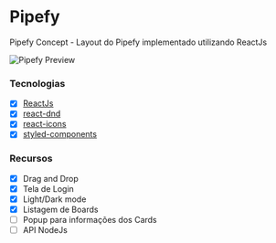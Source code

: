 # Pipefy

Pipefy Concept - Layout do Pipefy implementado utilizando ReactJs

![Pipefy Preview](https://i.imgur.com/FB3UXan.gif)

### Tecnologias

- [x] [ReactJs](https://github.com/reactjs/reactjs.org)
- [x] [react-dnd](https://github.com/react-dnd/react-dnd)
- [x] [react-icons](https://react-icons.netlify.com/)
- [x] [styled-components](https://github.com/styled-components/styled-components)

### Recursos

- [x] Drag and Drop
- [x] Tela de Login
- [x] Light/Dark mode
- [x] Listagem de Boards
- [ ] Popup para informações dos Cards
- [ ] API NodeJs
